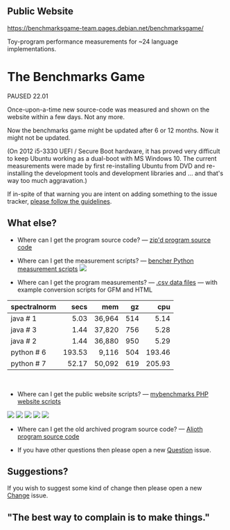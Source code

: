 Public Website
--------------

https://benchmarksgame-team.pages.debian.net/benchmarksgame/

Toy-program performance measurements for ~24 language implementations.


The Benchmarks Game
===================

PAUSED 22.01

Once-upon-a-time new source-code was measured and shown on the website within a few days. Not any more.

Now the benchmarks game might be updated after 6 or 12 months. Now it might not be updated.


(On 2012 i5-3330 UEFI / Secure Boot hardware, it has proved very difficult to keep Ubuntu working as a dual-boot with MS Windows 10. The current measurements were made by first re-installing Ubuntu from DVD and re-installing the development tools and development libraries and … and that's way too much aggravation.)

If in-spite of that warning you are intent on adding something to the issue tracker, [please follow the guidelines](/CONTRIBUTING.md).


What else?
----------

* Where can I get the program source code? 
 — [zip'd program source code](/public/download/benchmarksgame-sourcecode.zip)

* Where can I get the measurement scripts? 
 — [bencher Python measurement scripts](/bencher)
![](/bencher/screenshot.png)

* Where can I get the program measurements? 
 — [.csv data files](/public/data/README.md) — with example conversion scripts for GFM and HTML

| spectralnorm | secs | mem | gz | cpu | 
| :------ | -----: | -----: | -----: | -----: |  
| java&nbsp;#&nbsp;1 | 5.03 | 36,964 | 514 | 5.14 |
| java&nbsp;#&nbsp;3 | 1.44 | 37,820 | 756 | 5.28 |
| java&nbsp;#&nbsp;2 | 1.44 | 36,880 | 950 | 5.29 |
| python&nbsp;#&nbsp;6 | 193.53 | 9,116 | 504 | 193.46 |
| python&nbsp;#&nbsp;7 | 52.17 | 50,092 | 619 | 205.93 |

&nbsp;  
* Where can I get the public website scripts? 
 — [mybenchmarks PHP website scripts](/mybenchmarks)
  
![](/mybenchmarks/performance.png)
![](/mybenchmarks/boxplotcpu.png)
![](/mybenchmarks/compare.png)
![](/mybenchmarks/measurements.png)
![](/mybenchmarks/program.png)

* Where can I get the old archived program source code? 
 — [Alioth program source code](https://salsa.debian.org/benchmarksgame-team/archive-alioth-benchmarksgame)

* If you have other questions then please open a new [Question](https://salsa.debian.org/benchmarksgame-team/benchmarksgame/issues/new?issuable_template=Question) issue.

Suggestions?
------------

If you wish to suggest some kind of change then please open a new [Change](https://salsa.debian.org/benchmarksgame-team/benchmarksgame/issues/new?issuable_template=Change) issue.



"The best way to complain is to make things."
---------------------------------------------



